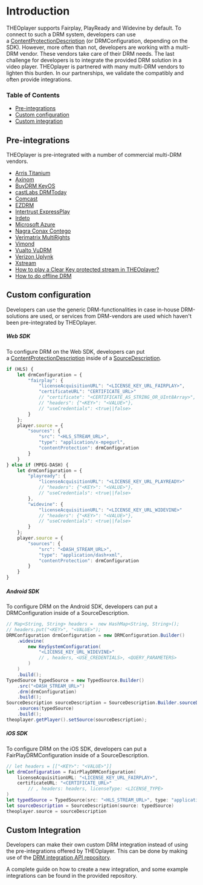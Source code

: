 # Introduction

THEOplayer supports Fairplay, PlayReady and Widevine by default. To connect to such a DRM system, developers can use a [ContentProtectionDescription](https://docs.theoplayer.com/api-reference/web/theoplayer.sourcedescription.md) (or DRMConfiguration, depending on the SDK).
However, more often than not, developers are working with a multi-DRM vendor. These vendors take care of their DRM needs. The last challenge for developers is to integrate the provided DRM solution in a video player.
THEOplayer is partnered with many multi-DRM vendors to lighten this burden. In our partnerships, we validate the compatibly and often provide integrations.

### Table of Contents
- [Pre-integrations](#pre-integrations)
- [Custom configuration](#custom-configuration)
- [Custom integration](#custom-integration)


## Pre-integrations

THEOplayer is pre-integrated with a number of commercial multi-DRM vendors.

- [Arris Titanium](../../how-to-guides/04-drm/01-arris-titanium.md)
- [Axinom](../../how-to-guides/04-drm/02-axinom.md)
- [BuyDRM KeyOS](../../how-to-guides/04-drm/01-buydrm-keyos/00-introduction.md)
- [castLabs DRMToday](../../how-to-guides/04-drm/02-castlabs-drmtoday/00-introduction.md)
- [Comcast](../../how-to-guides/04-drm/03-comcast.md)
- [EZDRM](../../how-to-guides/04-drm/04-ezdrm.md)
- [Intertrust ExpressPlay](../../how-to-guides/04-drm/05-intertrust-expressplay.md)
- [Irdeto](../../how-to-guides/04-drm/06-irdeto.md)
- [Microsoft Azure](../../how-to-guides/04-drm/07-microsoft-azure.md)
- [Nagra Conax Contego](../../how-to-guides/04-drm/08-nagra-conax-contego.md)
- [Verimatrix MultiRights](../../how-to-guides/04-drm/09-verimatrix-multirights.md)
- [Vimond](../../how-to-guides/04-drm/10-vimond.md)
- [Vualto VuDRM](../../how-to-guides/04-drm/11-vualto-vudrm.md)
- [Verizon Uplynk](../../how-to-guides/04-drm/12-verizon-uplynk.md)
- [Xstream](../../how-to-guides/04-drm/13-xstream.md)
- [How to play a Clear Key protected stream in THEOplayer?](../../how-to-guides/04-drm/14-how-to-play-clear-key-protected-stream.md)
- [How to do offline DRM](../../how-to-guides/04-drm/03-how-to-do-offline-drm/00-introduction.md)

## Custom configuration

Developers can use the generic DRM-functionalities in case in-house DRM-solutions are used, or services from DRM-vendors are used which haven't been pre-integrated by THEOplayer.

##### Web SDK

To configure DRM on the Web SDK, developers can put a [ContentProtectionDescription](https://docs.theoplayer.com/api-reference/web/theoplayer.sourcedescription.md#sources) inside of a [SourceDescription](https://docs.theoplayer.com/api-reference/web/theoplayer.sourcedescription.md).

```js
if (HLS) {
    let drmConfiguration = {
        "fairplay": {
            "licenseAcquisitionURL": "<LICENSE_KEY_URL_FAIRPLAY>",
            "certificateURL": "CERTIFICATE_URL>"
            // "certificate": "<CERTIFICATE_AS_STRING_OR_UInt8Array>",
            // "headers": {"<KEY>": "<VALUE>"},
            // "useCredentials": <true||false>
        }
    };
    player.source = {
        "sources": {
            "src": "<HLS_STREAM_URL>",
            "type": "application/x-mpegurl",
            "contentProtection": drmConfiguration
        }
    }
} else if (MPEG-DASH) {
    let drmConfiguration = {
        "playready": {
            "licenseAcquisitionURL": "<LICENSE_KEY_URL_PLAYREADY>"
            // "headers": {"<KEY>": "<VALUE>"},
            // "useCredentials": <true||false>
        },
        "widevine": {
            "licenseAcquisitionURL": "<LICENSE_KEY_URL_WIDEVINE>"
            // "headers": {"<KEY>": "<VALUE>"},
            // "useCredentials": <true||false>
        }
    };
    player.source = {
        "sources": {
            "src": "<DASH_STREAM_URL>",
            "type": "application/dash+xml",
            "contentProtection": drmConfiguration
        }
    }
}
```

##### Android SDK

To configure DRM on the Android SDK, developers can put a DRMConfiguration inside of a SourceDescription.

```java
// Map<String, String> headers =  new HashMap<String, String>();
// headers.put("<KEY>", "<VALUE>");
DRMConfiguration drmConfiguration = new DRMConfiguration.Builder()
    .widevine(
        new KeySystemConfiguration(
            "<LICENSE_KEY_URL_WIDEVINE>"
            // , headers, <USE_CREDENTIALS>, <QUERY_PARAMETERS>
        )
    )
    .build();
TypedSource typedSource = new TypedSource.Builder()
    .src("<DASH_STREAM_URL>")
    .drm(drmConfiguration)
    .build();
SourceDescription sourceDescription = SourceDescription.Builder.sourceDescription()
    .sources(typedSource)
    .build();
theoplayer.getPlayer().setSource(sourceDescription);
```

##### iOS SDK

To configure DRM on the iOS SDK, developers can put a FairPlayDRMConfiguration inside of a SourceDescription.

```swift
// let headers = [["<KEY>": "<VALUE>"]]
let drmConfiguration = FairPlayDRMConfiguration(
    licenseAcquisitionURL: "<LICENSE_KEY_URL_FAIRPLAY>",
    certificateURL: "<CERTIFICATE_URL>"
        // , headers: headers, licenseType: <LICENSE_TYPE>
)
let typedSource = TypedSource(src: "<HLS_STREAM_URL>", type: "application/x-mpegurl", drm: drmConfiguration)
let sourceDescription = SourceDescription(source: typedSource)
theoplayer.source = sourceDescription
```

## Custom Integration

Developers can make their own custom DRM integration instead of using the pre-integrations offered by THEOplayer. 
This can be done by making use of the [DRM integration API repository](https://github.com/THEOplayer/samples-drm-integration).

A complete guide on how to create a new integration, and some example integrations can be found in the provided repository.
